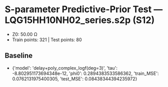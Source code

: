 # S-parameter Predictive-Prior Test — LQG15HH10NH02_series.s2p (S12)
- Z0: 50.00 Ω
- Train points: 321  |  Test points: 80

## Baseline
- {'model': 'delay+poly_complex_logf(deg=3)', 'tau': -8.802951173694348e-12, 'phi0': 0.2894383533586362, 'train_MSE': 0.0762131975400305, 'test_MSE': 0.08438344394235972}
